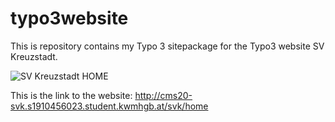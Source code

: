 # typo3website
This is repository contains my Typo 3 sitepackage for the Typo3 website SV Kreuzstadt. 


![SV Kreuzstadt HOME](https://user-images.githubusercontent.com/71932374/107810398-e1f8b300-6d6c-11eb-8d10-debc62cf2083.jpg)

This is the link to the website: http://cms20-svk.s1910456023.student.kwmhgb.at/svk/home
